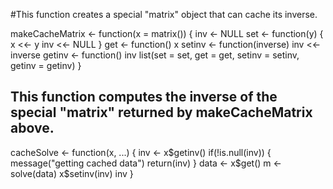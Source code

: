 #This function creates a special "matrix" object that can cache its inverse.

makeCacheMatrix <- function(x = matrix()) {
    inv <- NULL
    set <- function(y) {
        x <<- y
        inv <<- NULL
    }
    get <- function() x
    setinv <- function(inverse) inv <<- inverse
    getinv <- function() inv
    list(set = set, get = get,
         setinv = setinv,
         getinv = getinv)
}



## This function computes the inverse of the special "matrix" returned by makeCacheMatrix above. 

cacheSolve <- function(x, ...) {
    inv <- x$getinv()
    if(!is.null(inv)) {
        message("getting cached data")
        return(inv)
    }
    data <- x$get()
    m <- solve(data)
    x$setinv(inv)
    inv
}
